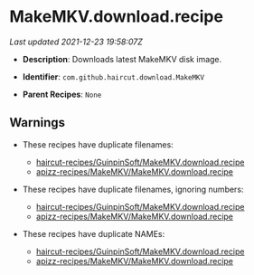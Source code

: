 # MakeMKV.download.recipe

_Last updated 2021-12-23 19:58:07Z_

- **Description**: Downloads latest MakeMKV disk image.

- **Identifier**: `com.github.haircut.download.MakeMKV`

- **Parent Recipes**: `None`

## Warnings

- These recipes have duplicate filenames:
    - [haircut-recipes/GuinpinSoft/MakeMKV.download.recipe](/autopkg-dupe-tracker/haircut-recipes/GuinpinSoft/MakeMKV.download.recipe)
    - [apizz-recipes/MakeMKV/MakeMKV.download.recipe](/autopkg-dupe-tracker/apizz-recipes/MakeMKV/MakeMKV.download.recipe)

- These recipes have duplicate filenames, ignoring numbers:
    - [haircut-recipes/GuinpinSoft/MakeMKV.download.recipe](/autopkg-dupe-tracker/haircut-recipes/GuinpinSoft/MakeMKV.download.recipe)
    - [apizz-recipes/MakeMKV/MakeMKV.download.recipe](/autopkg-dupe-tracker/apizz-recipes/MakeMKV/MakeMKV.download.recipe)

- These recipes have duplicate NAMEs:
    - [haircut-recipes/GuinpinSoft/MakeMKV.download.recipe](/autopkg-dupe-tracker/haircut-recipes/GuinpinSoft/MakeMKV.download.recipe)
    - [apizz-recipes/MakeMKV/MakeMKV.download.recipe](/autopkg-dupe-tracker/apizz-recipes/MakeMKV/MakeMKV.download.recipe)